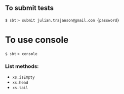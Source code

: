 ## To submit tests
`$ sbt`
`> submit julian.trajanson@gmail.com {password}`

# To use console
`$ sbt`
`> console`


### List methods:
- `xs.isEmpty`
- `xs.head`
- `xs.tail`
